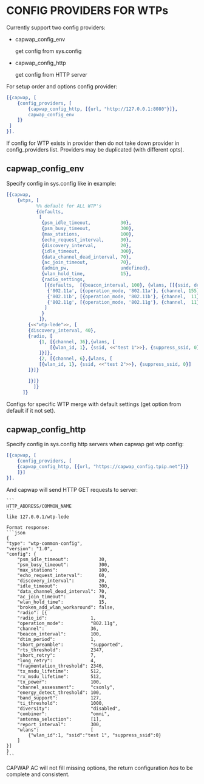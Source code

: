 CONFIG PROVIDERS FOR WTPs
=========================

Currently support two config providers:

* capwap_config_env

    get config from sys.config

* capwap_config_http

    get config from HTTP server

For setup order and options config provider:

```erlang
[{capwap, [
    {config_providers, [
	    {capwap_config_http, [{url, "http://127.0.0.1:8080"}]},
	    capwap_config_env
    ]}
 ]
}].
```

If config for WTP exists in provider then do not take down provider in
config_providers list. Providers may be duplicated (with different opts).

capwap_config_env
-----------------

Specify config in sys.config like in example:

```erlang
[{capwap,
    {wtps, [
		   %% default for ALL WTP's
		   {defaults,
		    [
		     {psm_idle_timeout,           30},
		     {psm_busy_timeout,           300},
		     {max_stations,               100},
		     {echo_request_interval,      30},
		     {discovery_interval,         20},
		     {idle_timeout,               300},
		     {data_channel_dead_interval, 70},
		     {ac_join_timeout,            70},
		     {admin_pw,                   undefined},
		     {wlan_hold_time,             15},
		     {radio_settings,
		      [{defaults,  [{beacon_interval, 100}, {wlans, [[{ssid, default}]]}]},
		       {'802.11a', [{operation_mode, '802.11a'}, {channel, 155}]},
		       {'802.11b', [{operation_mode, '802.11b'}, {channel,  11}]},
		       {'802.11g', [{operation_mode, '802.11g'}, {channel,  11}]}
		      ]
		     }
		    ]},
	    {<<"wtp-lede">>, [
		{discovery_interval, 40},
		{radio, [
		    {1, [{channel, 36},{wlans, [
			    [{wlan_id, 1}, {ssid, <<"test 1">>}, {suppress_ssid, 0}]
		    ]}]},
		    {2, [{channel, 6},{wlans, [
			[{wlan_id, 1}, {ssid, <<"test 2">>}, {suppress_ssid, 0}]
		]}]}

		]}]}
		  ]}
	  ]}
```

Configs for specific WTP merge with default settings (get option from default
if it not set).


capwap_config_http
------------------

Specify config in sys.config http servers when capwap get wtp config:

```erlang
[{capwap, [
    {config_providers, [
	{capwap_config_http, [{url, "https://capwap_config.tpip.net"}]}
    ]}]
}].
```

And capwap will send HTTP GET requests to server:

    ```
    HTTP_ADDRESS/COMMON_NAME
    ```
    like 127.0.0.1/wtp-lede

    Format response:
    ```json
    {
	"type": "wtp-common-config",
	"version": "1.0",
	"config": {
	    "psm_idle_timeout":           30,
	    "psm_busy_timeout":           300,
	    "max_stations":               100,
	    "echo_request_interval":      60,
	    "discovery_interval":         20,
	    "idle_timeout":               300,
	    "data_channel_dead_interval": 70,
	    "ac_join_timeout":            70,
	    "wlan_hold_time":             15,
	    "broken_add_wlan_workaround": false,
	    "radio": [{
		"radio_id":                1,
		"operation_mode":          "802.11g",
		"channel":                 36,
		"beacon_interval":         100,
		"dtim_period":             1,
		"short_preamble":          "supported",
		"rts_threshold":           2347,
		"short_retry":             7,
		"long_retry":              4,
		"fragmentation_threshold": 2346,
		"tx_msdu_lifetime":        512,
		"rx_msdu_lifetime":        512,
		"tx_power":                100,
		"channel_assessment":      "csonly",
		"energy_detect_threshold": 100,
		"band_support":            127,
		"ti_threshold":            1000,
		"diversity":               "disabled",
		"combiner":                "omni",
		"antenna_selection":       [1],
		"report_interval":         300,
		"wlans":                   [
		    {"wlan_id":1, "ssid":"test 1", "suppress_ssid":0}
		]
	}]
    }
    ```

CAPWAP AC will not fill missing options, the return configuration *has* to be
complete and consistent.
